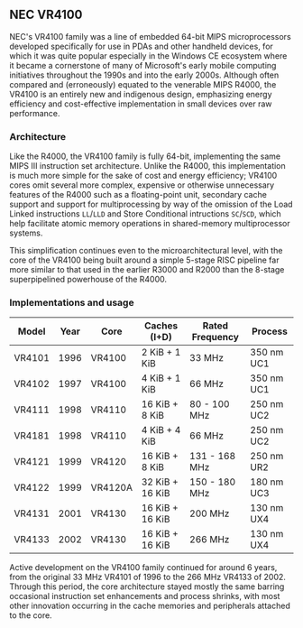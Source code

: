 NEC VR4100
--------------------------------------------------------------------------------

NEC's VR4100 family was a line of embedded 64-bit MIPS microprocessors developed
specifically for use in PDAs and other handheld devices, for which it was quite
popular especially in the Windows CE ecosystem where it became a cornerstone of
many of Microsoft's early mobile computing initiatives throughout the 1990s and
into the early 2000s. Although often compared and (erroneously) equated to the
venerable MIPS R4000, the VR4100 is an entirely new and indigenous design,
emphasizing energy efficiency and cost-effective implementation in small devices
over raw performance.

### Architecture

Like the R4000, the VR4100 family is fully 64-bit, implementing the same MIPS
III instruction set architecture. Unlike the R4000, this implementation is much
more simple for the sake of cost and energy efficiency; VR4100 cores omit 
several more complex, expensive or otherwise unnecessary features of the R4000 
such as a floating-point unit, secondary cache support and support for 
multiprocessing by way of the omission of the Load Linked instructions 
`LL`/`LLD` and Store Conditional intructions `SC`/`SCD`, which help facilitate 
atomic memory operations in shared-memory multiprocessor systems. 

This simplification continues even to the microarchitectural level, with the core
of the VR4100 being built around a simple 5-stage RISC pipeline far more similar 
to that used in the earlier R3000 and R2000 than the 8-stage superpipelined 
powerhouse of the R4000.

### Implementations and usage

| Model  | Year | Core    | Caches (I+D)     | Rated Frequency | Process    |
|--------|------|---------|------------------|-----------------|------------|
| VR4101 | 1996 | VR4100  | 2 KiB  +  1 KiB  |   33        MHz | 350 nm UC1 |
| VR4102 | 1997 | VR4100  | 4 KiB  +  1 KiB  |   66        MHz | 350 nm UC1 |
| VR4111 | 1998 | VR4110  | 16 KiB +  8 KiB  |   80  - 100 MHz | 250 nm UC2 |
| VR4181 | 1998 | VR4110  | 4  KiB +  4 KiB  |   66        MHz | 250 nm UC2 |
| VR4121 | 1999 | VR4120  | 16 KiB +  8 KiB  |   131 - 168 MHz | 250 nm UR2 |
| VR4122 | 1999 | VR4120A | 32 KiB + 16 KiB  |   150 - 180 MHz | 180 nm UC3 |
| VR4131 | 2001 | VR4130  | 16 KiB + 16 KiB  |   200       MHz | 130 nm UX4 |
| VR4133 | 2002 | VR4130  | 16 KiB + 16 KiB  |   266       MHz | 130 nm UX4 |

Active development on the VR4100 family continued for around 6 years, from 
the original 33 MHz VR4101 of 1996 to the 266 MHz VR4133 of 2002. Through
this period, the core architecture stayed mostly the same barring occasional
instruction set enhancements and process shrinks, with most other innovation
occurring in the cache memories and peripherals attached to the core. 

